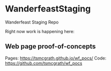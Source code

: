 # WanderfeastStaging
Wanderfeast Staging Repo

Right now work is happening here: 
## Web page proof-of-concepts
Pages: https://tsmcgrath.github.io/wf_pocs/
Code: https://github.com/tsmcgrath/wf_pocs
